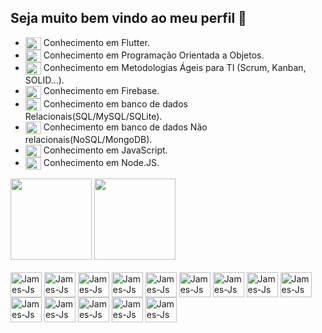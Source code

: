 ## Seja muito bem vindo ao meu perfil :rocket:

- <img align="center" alt="James-Js" height="20" width="25" src="https://cdn.jsdelivr.net/gh/devicons/devicon/icons/flutter/flutter-original.svg" /> Conhecimento em Flutter.
- <img align="center" alt="James-Js" height="20" width="25" src="https://cdn.jsdelivr.net/gh/devicons/devicon/icons/java/java-original.svg" /> Conhecimento em Programação Orientada a Objetos.
- <img align="center" alt="James-Js" height="20" width="25" src="https://cdn.jsdelivr.net/gh/devicons/devicon@latest/icons/gitbook/gitbook-original.svg" /> Conhecimento em Metodologias Ágeis para TI (Scrum, Kanban, SOLID...).
- <img align="center" alt="James-Js" height="20" width="25" src="https://cdn.jsdelivr.net/gh/devicons/devicon/icons/firebase/firebase-plain.svg" /> Conhecimento em Firebase.
- <img align="center" alt="James-Js" height="20" width="25" src="https://cdn.jsdelivr.net/gh/devicons/devicon@latest/icons/azuresqldatabase/azuresqldatabase-original.svg" /> Conhecimento em banco de dados Relacionais(SQL/MySQL/SQLite).
- <img align="center" alt="James-Js" height="20" width="25" src="https://cdn.jsdelivr.net/gh/devicons/devicon@latest/icons/mongodb/mongodb-plain-wordmark.svg" /> Conhecimento em banco de dados Não relacionais(NoSQL/MongoDB).
- <img align="center" alt="James-Js" height="20" width="25" src="https://cdn.jsdelivr.net/gh/devicons/devicon/icons/javascript/javascript-original.svg" /> Conhecimento em JavaScript.
- <img align="center" alt="James-Js" height="20" width="25" src="https://cdn.jsdelivr.net/gh/devicons/devicon@latest/icons/nodejs/nodejs-original-wordmark.svg" /> Conhecimento em Node.JS.

<div>
  <a herf="https://github.com/jameshirxlehor">
    <img height="130em" src="https://github-readme-stats.vercel.app/api?username=jameshirxlehor&show_icons=true&theme=gruvbox">
    <img height="130em" src="https://github-readme-stats.vercel.app/api/top-langs/?username=jameshirxlehor&layout=compact&theme=gruvbox">
</div>

<div style="display: inline_block"><br>
  <img align="center" alt="James-Js" height="40" width="50" src="https://cdn.jsdelivr.net/gh/devicons/devicon/icons/vscode/vscode-original.svg" />
  <img align="center" alt="James-Js" height="40" width="50" src="https://cdn.jsdelivr.net/gh/devicons/devicon/icons/java/java-original.svg" />
  <img align="center" alt="James-Js" height="40" width="50" src="https://cdn.jsdelivr.net/gh/devicons/devicon/icons/dart/dart-original.svg" />
  <img align="center" alt="James-Js" height="40" width="50" src="https://cdn.jsdelivr.net/gh/devicons/devicon/icons/flutter/flutter-original.svg" />
  <img align="center" alt="James-Js" height="40" width="50" src="https://cdn.jsdelivr.net/gh/devicons/devicon/icons/firebase/firebase-plain.svg" />
  <img align="center" alt="James-Js" height="40" width="50" src="https://cdn.jsdelivr.net/gh/devicons/devicon/icons/javascript/javascript-original.svg" />
  <img align="center" alt="James-Js" height="40" width="50" src="https://cdn.jsdelivr.net/gh/devicons/devicon/icons/html5/html5-original.svg" />
  <img align="center" alt="James-Js" height="40" width="50" src="https://cdn.jsdelivr.net/gh/devicons/devicon/icons/css3/css3-original.svg" />
  <img align="center" alt="James-Js" height="40" width="50" src="https://cdn.jsdelivr.net/gh/devicons/devicon/icons/git/git-original.svg" />      
  <img align="center" alt="James-Js" height="40" width="50" src="https://cdn.jsdelivr.net/gh/devicons/devicon@latest/icons/mongodb/mongodb-plain-wordmark.svg" />
  <img align="center" alt="James-Js" height="40" width="50" src="https://cdn.jsdelivr.net/gh/devicons/devicon/icons/androidstudio/androidstudio-original.svg" />
  <img align="center" alt="James-Js" height="40" width="50" src="https://cdn.jsdelivr.net/gh/devicons/devicon@latest/icons/nodejs/nodejs-original-wordmark.svg" />
  <img align="center" alt="James-Js" height="40" width="50" src="https://cdn.jsdelivr.net/gh/devicons/devicon@latest/icons/cplusplus/cplusplus-original.svg" />
  <img align="center" alt="James-Js" height="40" width="50" src="https://cdn.jsdelivr.net/gh/devicons/devicon@latest/icons/azuresqldatabase/azuresqldatabase-original.svg" />
  
</div>


